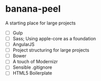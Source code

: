 # banana-peel
A starting place for large projects

- [ ] Gulp 
- [ ] Sass; Using apple-core as a foundation
- [ ] AngularJS
- [ ] Project structuring for large projects
- [ ] Bower
- [ ] A touch of Modernizr
- [ ] Sensible .gitignore
- [ ] HTML5 Boilerplate
